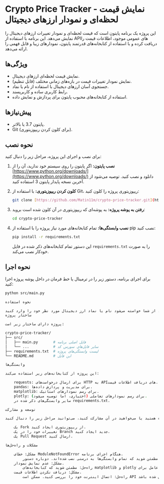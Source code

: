 # Crypto Price Tracker - نمایش قیمت لحظه‌ای و نمودار ارزهای دیجیتال

این پروژه یک برنامه پایتون است که قیمت لحظه‌ای و نمودار تغییرات ارزهای دیجیتال را نمایش می‌دهد. این برنامه با استفاده از APIهای عمومی موجود، اطلاعات قیمت را دریافت کرده و با استفاده از کتابخانه‌های قدرتمند پایتون، نمودارهای زیبا و قابل فهمی را ارائه می‌دهد.

## ویژگی‌ها

*   نمایش قیمت لحظه‌ای ارزهای دیجیتال.
*   نمایش نمودار تغییرات قیمت در بازه‌های زمانی مختلف (قابل تنظیم).
*   جستجوی آسان ارزهای دیجیتال با استفاده از نام یا نماد.
*   رابط کاربری ساده و کاربرپسند.
*   استفاده از کتابخانه‌های محبوب پایتون برای پردازش و نمایش داده.

## پیش‌نیازها

*   پایتون 3.7 یا بالاتر.
*   Git (برای کلون کردن ریپوزیتوری).

## نحوه نصب

برای نصب و اجرای این پروژه، مراحل زیر را دنبال کنید:

1.  **نصب پایتون:** اگر پایتون را روی سیستم خود ندارید، آن را از [https://www.python.org/downloads/](https://www.python.org/downloads/) دانلود و نصب کنید. توصیه می‌شود از آخرین نسخه پایدار پایتون 3 استفاده کنید.

2.  **کلون کردن ریپوزیتوری:** با استفاده از Git، ریپوزیتوری پروژه را کلون کنید:

    ```bash
    git clone [https://github.com/Matin11m/crypto-price-tracker.git](https://github.com/Matin11m/crypto-price-tracker.git)
    ```

3.  **رفتن به پوشه پروژه:** به پوشه‌ای که ریپوزیتوری در آن کلون شده است بروید:

    ```bash
    cd crypto-price-tracker
    ```

4.  **نصب وابستگی‌ها:** تمام کتابخانه‌های مورد نیاز پروژه را با استفاده از pip نصب کنید:

    ```bash
    pip install -r requirements.txt
    ```

    این دستور تمام کتابخانه‌های ذکر شده در فایل `requirements.txt` را به صورت خودکار نصب می‌کند.

## نحوه اجرا

برای اجرای برنامه، دستور زیر را در ترمینال یا خط فرمان در داخل پوشه پروژه اجرا کنید:

```bash
python src/main.py

نحوه استفاده

پس از اجرای برنامه، از شما خواسته می‌شود نام یا نماد ارز دیجیتال مورد نظر خود را وارد کنید (به عنوان مثال، bitcoin یا BTC). سپس برنامه قیمت لحظه‌ای و نمودار تغییرات قیمت آن ارز را نمایش می‌دهد.
ساختار پروژه

پروژه دارای ساختار زیر است:

crypto-price-tracker/
├── src/
│   ├── main.py       # فایل اصلی برنامه
│   └── ...           # سایر فایل‌های سورس کد
├── requirements.txt  # لیست وابستگی‌های پروژه
└── README.md         # این فایل

وابستگی‌ها

این پروژه از کتابخانه‌های زیر استفاده می‌کند:

    requests: برای ارسال درخواست‌های HTTP به APIهای دریافت اطلاعات قیمت.
    pandas: برای مدیریت و پردازش داده‌ها.
    matplotlib: برای رسم نمودارهای استاتیک.
    plotly: برای رسم نمودارهای تعاملی (اختیاری، اما توصیه می‌شود).
    سایر وابستگی‌های ذکر شده در requirements.txt.

توسعه و مشارکت

اگر مایل به توسعه این پروژه هستید یا می‌خواهید در آن مشارکت کنید، می‌توانید مراحل زیر را دنبال کنید:

    یک Fork از ریپوزیتوری ایجاد کنید.
    تغییرات خود را در یک Branch جدید ایجاد کنید.
    یک Pull Request ارسال کنید.

مشکلات و راه‌حل‌ها

    مشکل: خطای ModuleNotFoundError هنگام اجرای برنامه.
        راه‌حل: مطمئن شوید که تمام وابستگی‌ها به درستی نصب شده‌اند. دوباره دستور pip install -r requirements.txt را اجرا کنید.
    مشکل: عدم نمایش نمودار.
        راه‌حل: مطمئن شوید که کتابخانه‌های matplotlib و plotly به درستی نصب شده‌اند. همچنین ممکن است نیاز به نصب پیش‌نیازهای سیستم عامل برای matplotlib باشد (به مستندات matplotlib مراجعه کنید).
    مشکل: دریافت نکردن اطلاعات قیمت.
        راه‌حل: اتصال اینترنت خود را بررسی کنید. ممکن است API مورد استفاده موقتاً دچار مشکل شده باشد.